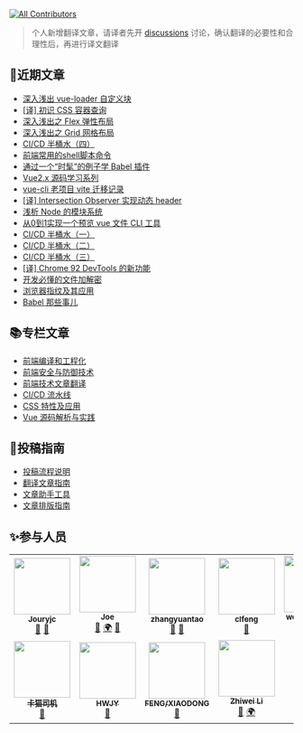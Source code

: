 <!-- ALL-CONTRIBUTORS-BADGE:START - Do not remove or modify this section -->
[![All Contributors](https://img.shields.io/badge/all_contributors-11-orange.svg?style=flat-square)](#contributors-)
<!-- ALL-CONTRIBUTORS-BADGE:END -->
> 个人新增翻译文章，请译者先开 [discussions](https://github.com/IDuxFE/weekly/discussions) 讨论，确认翻译的必要性和合理性后，再进行译文翻译
> 
## 📕近期文章
- [深入浅出 vue-loader 自定义块](https://juejin.cn/post/7021687704999952415)
- [[译] 初识 CSS 容器查询 ](https://juejin.cn/post/7020947774237573134)
- [深入浅出之 Flex 弹性布局](https://juejin.cn/post/7019075844664459278)
- [深入浅出之 Grid 网格布局](https://juejin.cn/post/7019077784400035847)
- [CI/CD 半桶水（四）](https://juejin.cn/post/7018357773205241887)
- [前端常用的shell脚本命令](https://juejin.cn/post/7016509974306095134)
- [通过一个“时髦”的例子学 Babel 插件](https://juejin.cn/post/7013149595068792845)
- [Vue2.x 源码学习系列](https://juejin.cn/post/7012417885624598564)
- [vue-cli 老项目 vite 迁移记录](https://juejin.cn/post/7010571160060428318)
- [[译] Intersection Observer 实现动态 header](https://juejin.cn/post/7007950531024912420)
- [浅析 Node 的模块系统](https://juejin.cn/post/7007233910681632781)
- [从0到1实现一个预览 vue 文件 CLI 工具](https://juejin.cn/post/7005351791671902244)
- [CI/CD 半桶水（一）](https://juejin.cn/post/7002764771330097189)
- [CI/CD 半桶水（二）](https://juejin.cn/post/7002775438711865352)
- [CI/CD 半桶水（三）](https://juejin.cn/post/7002776008570961956)
- [[译] Chrome 92 DevTools 的新功能](https://juejin.cn/post/7000267785095872526)
- [开发必懂的文件加解密](https://juejin.cn/post/6997565255463206925)
- [浏览器指纹及其应用](https://juejin.cn/post/6995000627642236941)
- [Babel 那些事儿](https://juejin.cn/post/6992371845349507108)

## 📚专栏文章
- [前端编译和工程化](https://juejin.cn/column/6992030342987120677)
- [前端安全与防御技术](https://juejin.cn/column/6992036501395603492)
- [前端技术文章翻译](https://juejin.cn/column/7000191408518725662)
- [CI/CD 流水线](https://juejin.cn/column/7001336650957586445)
- [CSS 特性及应用](https://juejin.cn/column/7016325157308334110)
- [Vue 源码解析与实践](https://juejin.cn/column/7007233236925415432)



## 📝投稿指南
- [投稿流程说明](https://github.com/IDuxFE/weekly/wiki/%E6%8A%95%E7%A8%BF%E6%B5%81%E7%A8%8B%E8%AF%B4%E6%98%8E)
- [翻译文章指南](https://github.com/IDuxFE/weekly/wiki/%E7%BF%BB%E8%AF%91%E6%96%87%E7%AB%A0%E6%8C%87%E5%8D%97)
- [文章助手工具](https://github.com/IDuxFE/weekly/wiki/%E6%96%87%E7%AB%A0%E5%8A%A9%E6%89%8B%E5%B7%A5%E5%85%B7)
- [文章排版指南](https://github.com/IDuxFE/weekly/wiki/%E6%96%87%E7%AB%A0%E6%8E%92%E7%89%88%E6%8C%87%E5%8D%97)

## ✨参与人员
<!-- ALL-CONTRIBUTORS-LIST:START - Do not remove or modify this section -->
<!-- prettier-ignore-start -->
<!-- markdownlint-disable -->
<table>
  <tr>
    <td align="center"><a href="https://github.com/Jouryjc"><img src="https://avatars.githubusercontent.com/u/11925053?v=4?s=100" width="100px;" alt=""/><br /><sub><b>Jouryjc</b></sub></a><br /><a href="https://github.com/IDuxFE/weekly/commits?author=Jouryjc" title="Documentation">📖</a> <a href="https://github.com/IDuxFE/weekly/pulls?q=is%3Apr+reviewed-by%3AJouryjc" title="Reviewed Pull Requests">👀</a></td>
    <td align="center"><a href="https://github.com/Usualminds"><img src="https://avatars.githubusercontent.com/u/19425902?v=4?s=100" width="100px;" alt=""/><br /><sub><b>Joe</b></sub></a><br /><a href="https://github.com/IDuxFE/weekly/commits?author=Usualminds" title="Documentation">📖</a> <a href="#translation-Usualminds" title="Translation">🌍</a> <a href="https://github.com/IDuxFE/weekly/pulls?q=is%3Apr+reviewed-by%3AUsualminds" title="Reviewed Pull Requests">👀</a></td>
    <td align="center"><a href="https://github.com/coolyuantao"><img src="https://avatars.githubusercontent.com/u/3478550?v=4?s=100" width="100px;" alt=""/><br /><sub><b>zhangyuantao</b></sub></a><br /><a href="https://github.com/IDuxFE/weekly/commits?author=coolyuantao" title="Documentation">📖</a> <a href="https://github.com/IDuxFE/weekly/pulls?q=is%3Apr+reviewed-by%3Acoolyuantao" title="Reviewed Pull Requests">👀</a></td>
    <td align="center"><a href="https://github.com/clfeng"><img src="https://avatars.githubusercontent.com/u/20736207?v=4?s=100" width="100px;" alt=""/><br /><sub><b>clfeng</b></sub></a><br /><a href="https://github.com/IDuxFE/weekly/commits?author=clfeng" title="Documentation">📖</a></td>
    <td align="center"><a href="https://github.com/wongtsuizhen"><img src="https://avatars.githubusercontent.com/u/6890343?v=4?s=100" width="100px;" alt=""/><br /><sub><b>wongtsuizhen</b></sub></a><br /><a href="https://github.com/IDuxFE/weekly/commits?author=wongtsuizhen" title="Documentation">📖</a> <a href="#translation-wongtsuizhen" title="Translation">🌍</a></td>
    <td align="center"><a href="https://github.com/miomio-xiao"><img src="https://avatars.githubusercontent.com/u/19550383?v=4?s=100" width="100px;" alt=""/><br /><sub><b>mio</b></sub></a><br /><a href="https://github.com/IDuxFE/weekly/commits?author=miomio-xiao" title="Documentation">📖</a></td>
    <td align="center"><a href="https://github.com/manchixue"><img src="https://avatars.githubusercontent.com/u/31590999?v=4?s=100" width="100px;" alt=""/><br /><sub><b>xuemanchi</b></sub></a><br /><a href="https://github.com/IDuxFE/weekly/commits?author=manchixue" title="Documentation">📖</a></td>
  </tr>
  <tr>
    <td align="center"><a href="https://github.com/rhinonan"><img src="https://avatars.githubusercontent.com/u/9367487?v=4?s=100" width="100px;" alt=""/><br /><sub><b>卡猫司机</b></sub></a><br /><a href="https://github.com/IDuxFE/weekly/commits?author=rhinonan" title="Documentation">📖</a></td>
    <td align="center"><a href="https://github.com/lwh2015"><img src="https://avatars.githubusercontent.com/u/16028333?v=4?s=100" width="100px;" alt=""/><br /><sub><b>HWJY</b></sub></a><br /><a href="https://github.com/IDuxFE/weekly/commits?author=lwh2015" title="Documentation">📖</a></td>
    <td align="center"><a href="https://github.com/fengxiaodong28"><img src="https://avatars.githubusercontent.com/u/25543284?v=4?s=100" width="100px;" alt=""/><br /><sub><b>FENG/XIAODONG</b></sub></a><br /><a href="https://github.com/IDuxFE/weekly/commits?author=fengxiaodong28" title="Documentation">📖</a></td>
    <td align="center"><a href="https://github.com/Levix"><img src="https://avatars.githubusercontent.com/u/65117011?v=4?s=100" width="100px;" alt=""/><br /><sub><b>Zhiwei Li</b></sub></a><br /><a href="https://github.com/IDuxFE/weekly/commits?author=Levix" title="Documentation">📖</a> <a href="#translation-Levix" title="Translation">🌍</a></td>
  </tr>
</table>

<!-- markdownlint-restore -->
<!-- prettier-ignore-end -->

<!-- ALL-CONTRIBUTORS-LIST:END -->
